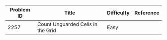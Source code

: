 | Problem ID | Title | Difficulty | Reference
| --- | --- | --- | ---
| 2257 | Count Unguarded Cells in the Grid | Easy | 
